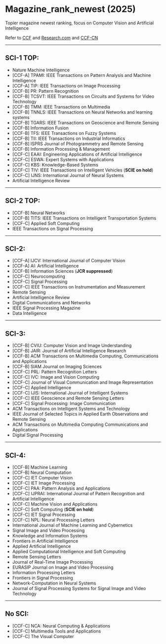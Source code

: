 # Magazine_rank_newest (2025)
Topier magazine newest ranking, focus on Computer Vision and Artificial Intelligence

Refer to [CCF](https://www.ccf.org.cn/Academic_Evaluation/AI/) and [Research.com](http://www.guide2research.com/journals/) and [CCF-CN](https://www.ccf.org.cn/ccftjgjxskwml/)

---

## SCI-1 TOP:
- Nature Machine Intelligence
- [CCF-A] TPAMI: IEEE Transactions on Pattern Analysis and Machine Intelligence 
- [CCF-A] TIP: IEEE Transactions on Image Processing
- [CCF-B] PR: Pattern Recognition
- [CCF-B] TCSVT: IEEE Transactions on Circuits and Systems for Video Technology 
- [CCF-B] TMM: IEEE Transactions on Multimedia
- [CCF-B] TNNLS: IEEE Transactions on Neural Networks and learning systems
- [CCF-B] TGARS: IEEE Transactions on Geoscience and Remote Sensing
- [CCF-B] Information Fusion
- [CCF-B] TFS: IEEE Transactions on Fuzzy Systems
- [CCF-B] TII: IEEE Transactions on Industrial Informatics
- [CCF-B] ISPRS Journal of Photogrammetry and Remote Sensing
- [CCF-B] Information Processing & Management
- [CCF-C] EAAI: Engineering Applications of Artificial Intelligence
- [CCF-C] ESWA: Expert Systems with Applications
- [CCF-C] KBS: Knowledge-Based Systems
- [CCF-C] TIV: IEEE Transactions on Intelligent Vehicles (**SCIE on hold**)
- [CCF-C] IJNS: International Journal of Neural Systems
- Artificial Intelligence Review

---

## SCI-2 TOP:
- [CCF-B] Neural Networks
- [CCF-B] TITS: IEEE Transactions on Intelligent Transportation Systems
- [CCF-C] Applied Soft Computing
- IEEE Transactions on Signal Processing

---

## SCI-2:
- [CCF-A] IJCV: International Journal of Computer Vision
- [CCF-A] AI: Artificial Intelligence 
- [CCF-B] Information Sciences (**JCR suppressed**)
- [CCF-C] Neurocomputing
- [CCF-C] Signal Processing 
- [CCF-C] IEEE Transactions on Instrumentation and Measurement
- Remote Sensing
- Artificial Intelligence Review
- Digital Communications and Networks
- IEEE Signal Processing Magazine
- Data Intelligence

---

## SCI-3:
- [CCF-B] CVIU: Computer Vision and Image Understanding 
- [CCF-B] JAIR: Journal of Artificial Intelligence Research
- [CCF-B] ACM Transactions on Multimedia Computing, Communications and Applications
- [CCF-B] SIAM Journal on Imaging Sciences 
- [CCF-C] PRL: Pattern Recognition Letters 
- [CCF-C] IVC: Image and Vision Computing 
- [CCF-C] Journal of Visual Communication and Image Representation 
- [CCF-C] Applied Intelligence 
- [CCF-C] IJIS: International Journal of Intelligent Systems 
- [CCF-C] IEEE Geoscience and Remote Sensing Letters 
- [CCF-C] Signal Processing: Image Communication
- ACM Transactions on Intelligent Systems and Technology
- IEEE Journal of Selected Topics in Applied Earth Observations and Remote Sensing
- ACM Transactions on Multimedia Computing Communications and Applications
- Digital Signal Processing

---

## SCI-4:
- [CCF-B] Machine Learning 
- [CCF-B] Neural Computation 
- [CCF-C] IET Computer Vision 
- [CCF-C] IET Image Processing
- [CCF-C] PAA: Pattern Analysis and Applications 
- [CCF-C] IJPRAI: International Journal of Pattern Recognition and Artificial Intelligence 
- [CCF-C] Machine Vision and Applications
- [CCF-C] Soft Computing (**SCIE on hold**)
- [CCF-C] IET Signal Processing
- [CCF-C] NPL: Neural Processing Letters 
- International Journal of Machine Learning and Cybernetics
- Signal Image and Video Processing
- Knowledge and Information Systems
- Frontiers in Artificial Intelligence
- Applied Artificial Intelligence
- Applied Computational Intelligence and Soft Computing
- Remote Sensing Letters
- Journal of Real-Time Image Processing
- EURASIP Journal on Image and Video Processing
- Information Processing Letters
- Frontiers in Signal Processing
- Network-Computation in Neural Systems
- Journal of Signal Processing Systems for Signal Image and Video Technology

--- 

## No SCI:
- [CCF-C] NCA: Neural Computing & Applications 
- [CCF-C] Multimedia Tools and Applications 
- [CCF-C] The Visual Computer
